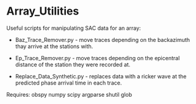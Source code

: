 # Array_Utilities
Useful scripts for manipulating SAC data for an array:

  - Baz_Trace_Remover.py - move traces depending on the backazimuth thay arrive at the stations with.

  - Ep_Trace_Remover.py - move traces depending on the epicentral distance of the station they were recorded at.

  - Replace_Data_Synthetic.py - replaces data with a ricker wave at the predicted phase arrival time in each trace.
  
Requires:
  obspy
  numpy
  scipy
  argparse
  shutil
  glob
  
